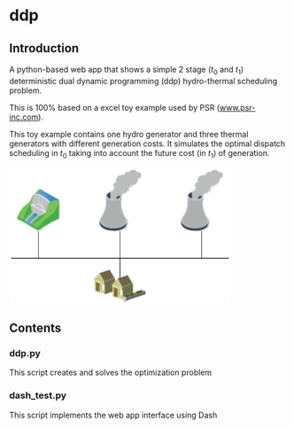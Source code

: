 # ddp

## Introduction

A python-based web app that shows a simple 2 stage ($t_0$ and $t_1$) deterministic dual dynamic programming (ddp) hydro-thermal scheduling problem.

This is 100% based on a excel toy example used by PSR (www.psr-inc.com). 

This toy example contains one hydro generator and three thermal generators with different generation costs. It simulates the optimal dispatch scheduling in $t_0$ taking into account the future cost (in $t_1$) of generation.

<img src="./diagram.png" alt="toy example" width="400">

## Contents

### ddp.py

This script creates and solves the optimization problem

### dash_test.py

This script implements the web app interface using Dash


